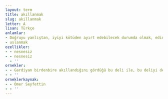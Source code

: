 ```yaml
---
layout: term
title: akıllanmak
slug: akillanmak
letter: A
lisan: Türkçe
anlamlar:
- Doğruyu yanlıştan, iyiyi kötüden ayırt edebilecek durumda olmak, edindiği deneyimlerden ders alarak, gerçeği iyi görerek olması gerektiği gibi doğru ve tedbirli hareket edebilmek
- uslanmak
ozellikler:
- - nesnesiz
- - nesnesiz
  - ''
ornekler:
- - Gardiyan birdenbire akıllandığını gördüğü bu deli ile, bu deliyi deli gibi seven akıllının üstünden demir kapıyı kilitledi.
- - ''
orneklerkaynak:
- - Ömer Seyfettin
- - ''
---
```

